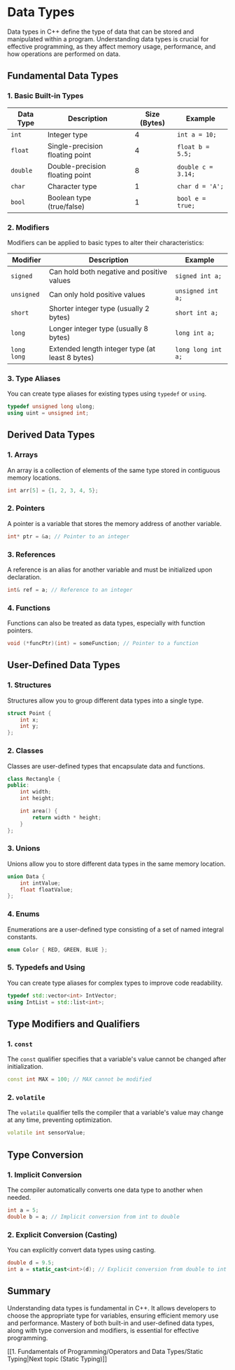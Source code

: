 # Data Types

Data types in C++ define the type of data that can be stored and manipulated within a program. Understanding data types is crucial for effective programming, as they affect memory usage, performance, and how operations are performed on data.

## Fundamental Data Types

### 1. Basic Built-in Types

| Data Type  | Description                       | Size (Bytes) | Example           |
|------------|-----------------------------------|--------------|--------------------|
| `int`      | Integer type                      | 4            | `int a = 10;`      |
| `float`    | Single-precision floating point   | 4            | `float b = 5.5;`   |
| `double`   | Double-precision floating point   | 8            | `double c = 3.14;` |
| `char`     | Character type                    | 1            | `char d = 'A';`    |
| `bool`     | Boolean type (true/false)       | 1            | `bool e = true;`   |

### 2. Modifiers

Modifiers can be applied to basic types to alter their characteristics:

| Modifier      | Description                       | Example                |
|---------------|-----------------------------------|------------------------|
| `signed`      | Can hold both negative and positive values | `signed int a;`   |
| `unsigned`    | Can only hold positive values      | `unsigned int a;`   |
| `short`       | Shorter integer type (usually 2 bytes) | `short int a;`    |
| `long`        | Longer integer type (usually 8 bytes) | `long int a;`      |
| `long long`   | Extended length integer type (at least 8 bytes) | `long long int a;` |

### 3. Type Aliases

You can create type aliases for existing types using `typedef` or `using`.

```cpp
typedef unsigned long ulong;
using uint = unsigned int;
```

## Derived Data Types

### 1. Arrays

An array is a collection of elements of the same type stored in contiguous memory locations.

```cpp
int arr[5] = {1, 2, 3, 4, 5};
```

### 2. Pointers

A pointer is a variable that stores the memory address of another variable.

```cpp
int* ptr = &a; // Pointer to an integer
```

### 3. References

A reference is an alias for another variable and must be initialized upon declaration.

```cpp
int& ref = a; // Reference to an integer
```

### 4. Functions

Functions can also be treated as data types, especially with function pointers.

```cpp
void (*funcPtr)(int) = someFunction; // Pointer to a function
```

## User-Defined Data Types

### 1. Structures

Structures allow you to group different data types into a single type.

```cpp
struct Point {
    int x;
    int y;
};
```

### 2. Classes

Classes are user-defined types that encapsulate data and functions.

```cpp
class Rectangle {
public:
    int width;
    int height;

    int area() {
        return width * height;
    }
};
```

### 3. Unions

Unions allow you to store different data types in the same memory location.

```cpp
union Data {
    int intValue;
    float floatValue;
};
```

### 4. Enums

Enumerations are a user-defined type consisting of a set of named integral constants.

```cpp
enum Color { RED, GREEN, BLUE };
```

### 5. Typedefs and Using

You can create type aliases for complex types to improve code readability.

```cpp
typedef std::vector<int> IntVector;
using IntList = std::list<int>;
```

## Type Modifiers and Qualifiers

### 1. `const`

The `const` qualifier specifies that a variable's value cannot be changed after initialization.

```cpp
const int MAX = 100; // MAX cannot be modified
```

### 2. `volatile`

The `volatile` qualifier tells the compiler that a variable's value may change at any time, preventing optimization.

```cpp
volatile int sensorValue;
```

## Type Conversion

### 1. Implicit Conversion

The compiler automatically converts one data type to another when needed.

```cpp
int a = 5;
double b = a; // Implicit conversion from int to double
```

### 2. Explicit Conversion (Casting)

You can explicitly convert data types using casting.

```cpp
double d = 9.5;
int a = static_cast<int>(d); // Explicit conversion from double to int
```

## Summary

Understanding data types is fundamental in C++. It allows developers to choose the appropriate type for variables, ensuring efficient memory use and performance. Mastery of both built-in and user-defined data types, along with type conversion and modifiers, is essential for effective programming.

[[1. Fundamentals of Programming/Operators and Data Types/Static Typing|Next topic (Static Typing)]]